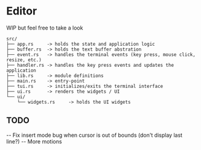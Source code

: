 # Editor

WIP but feel free to take a look

```text
src/
├── app.rs     -> holds the state and application logic
├── buffer.rs  -> holds the text buffer abstration
├── event.rs   -> handles the terminal events (key press, mouse click, resize, etc.)
├── handler.rs -> handles the key press events and updates the application
├── lib.rs     -> module definitions
├── main.rs    -> entry-point
├── tui.rs     -> initializes/exits the terminal interface
├── ui.rs      -> renders the widgets / UI
└── ui/
    └── widgets.rs     -> holds the UI widgets
```

## TODO

-- Fix insert mode bug when cursor is out of bounds (don't display last line?)
-- More motions
